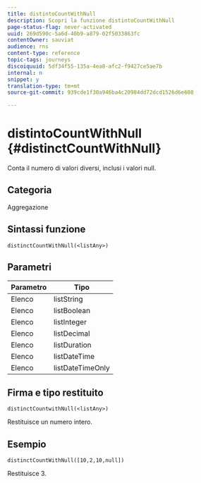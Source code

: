 ```yaml
---
title: distintoCountWithNull
description: Scopri la funzione distintoCountWithNull
page-status-flag: never-activated
uuid: 269d590c-5a6d-40b9-a879-02f5033863fc
contentOwner: sauviat
audience: rns
content-type: reference
topic-tags: journeys
discoiquuid: 5df34f55-135a-4ea8-afc2-f9427ce5ae7b
internal: n
snippet: y
translation-type: tm+mt
source-git-commit: 939cde1f30a946ba4c20984dd72dcd1526d6e608

---
```



# distintoCountWithNull {#distinctCountWithNull}

Conta il numero di valori diversi, inclusi i valori null.

## Categoria

Aggregazione

## Sintassi funzione

`distinctCountWithNull(<listAny>)`

## Parametri

| Parametro | Tipo |
|-----------|------------------|
| Elenco | listString |
| Elenco | listBoolean |
| Elenco | listInteger |
| Elenco | listDecimal |
| Elenco | listDuration |
| Elenco | listDateTime |
| Elenco | listDateTimeOnly |

## Firma e tipo restituito

`distinctCountwithNull(<listAny>)`

Restituisce un numero intero.

## Esempio

`distinctCountWithNull([10,2,10,null])`

Restituisce 3.
